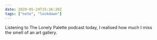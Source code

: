 ```yaml
---
date: 2020-05-24T15:26:20Z
tags: ["note", "lockdown"]
---
```


Listening to The Lonely Palette podcast today, I realised how much I miss the smell of an art gallery.
